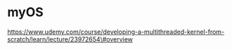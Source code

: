 # myOS
https://www.udemy.com/course/developing-a-multithreaded-kernel-from-scratch/learn/lecture/23972654\#overview
